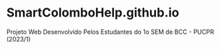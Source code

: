 # SmartColomboHelp.github.io
Projeto Web Desenvolvido Pelos Estudantes do 1o SEM de BCC - PUCPR (2023/1)
